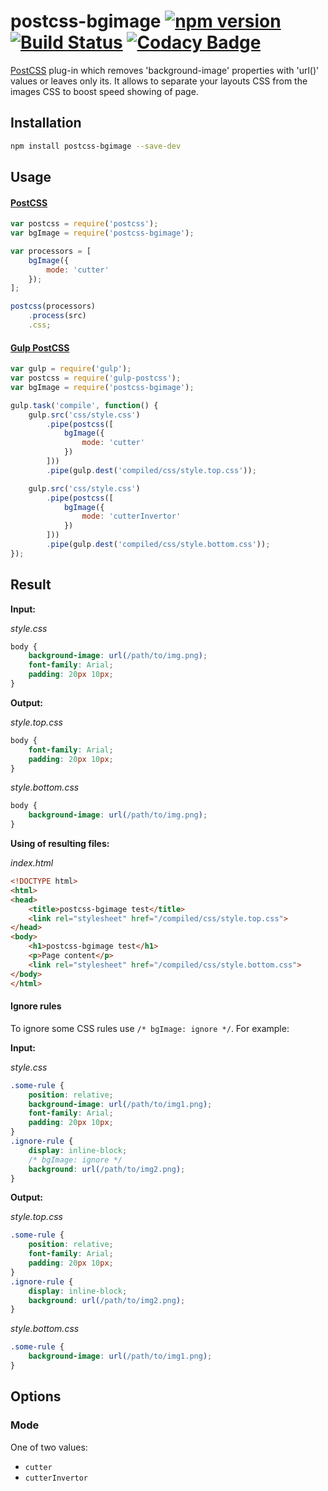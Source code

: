 postcss-bgimage [![npm version](https://badge.fury.io/js/postcss-bgimage.svg)](https://badge.fury.io/js/postcss-bgimage) [![Build Status](https://travis-ci.org/ahtohbi4/postcss-bgimage.svg?branch=master)](https://travis-ci.org/ahtohbi4/postcss-bgimage) [![Codacy Badge](https://api.codacy.com/project/badge/grade/480c7aa1737046bfa6d475082847d513)](https://www.codacy.com/app/alexandr-post/postcss-bgimage)
==============

[PostCSS](https://github.com/postcss/postcss) plug-in which removes 'background-image' properties with 'url()' values
or leaves only its. It allows to separate your layouts CSS from the images CSS to boost speed showing of page.

Installation
-----------------

```bash
npm install postcss-bgimage --save-dev
```

Usage
-----------------

#### [PostCSS](https://github.com/postcss/postcss#js-api)

```javascript
var postcss = require('postcss');
var bgImage = require('postcss-bgimage');

var processors = [
    bgImage({
        mode: 'cutter'
    });
];

postcss(processors)
    .process(src)
    .css;
```

#### [Gulp PostCSS](https://github.com/w0rm/gulp-postcss)

```javascript
var gulp = require('gulp');
var postcss = require('gulp-postcss');
var bgImage = require('postcss-bgimage');

gulp.task('compile', function() {
    gulp.src('css/style.css')
        .pipe(postcss([
            bgImage({
                mode: 'cutter'
            })
        ]))
        .pipe(gulp.dest('compiled/css/style.top.css'));

    gulp.src('css/style.css')
        .pipe(postcss([
            bgImage({
                mode: 'cutterInvertor'
            })
        ]))
        .pipe(gulp.dest('compiled/css/style.bottom.css'));
});
```

Result
-----------------

**Input:**

*style.css*
```css
body {
    background-image: url(/path/to/img.png);
    font-family: Arial;
    padding: 20px 10px;
}
```

**Output:**

*style.top.css*
```css
body {
    font-family: Arial;
    padding: 20px 10px;
}
```
*style.bottom.css*
```css
body {
    background-image: url(/path/to/img.png);
}
```
**Using of resulting files:**

*index.html*
```html
<!DOCTYPE html>
<html>
<head>
    <title>postcss-bgimage test</title>
    <link rel="stylesheet" href="/compiled/css/style.top.css">
</head>
<body>
    <h1>postcss-bgimage test</h1>
    <p>Page content</p>
    <link rel="stylesheet" href="/compiled/css/style.bottom.css">
</body>
</html>
```

#### Ignore rules

To ignore some CSS rules use `/* bgImage: ignore */`. For example:

**Input:**

*style.css*
```css
.some-rule {
    position: relative;
    background-image: url(/path/to/img1.png);
    font-family: Arial;
    padding: 20px 10px;
}
.ignore-rule {
    display: inline-block;
    /* bgImage: ignore */
    background: url(/path/to/img2.png);
}
```

**Output:**

*style.top.css*
```css
.some-rule {
    position: relative;
    font-family: Arial;
    padding: 20px 10px;
}
.ignore-rule {
    display: inline-block;
    background: url(/path/to/img2.png);
}
```
*style.bottom.css*
```css
.some-rule {
    background-image: url(/path/to/img1.png);
}
```

Options
--------------------

### Mode

One of two values:
 * `cutter`
 * `cutterInvertor`
